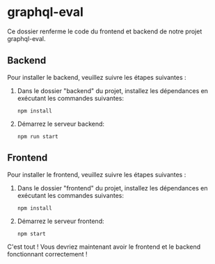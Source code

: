 # graphql-eval

Ce dossier renferme le code du frontend et backend de notre projet graphql-eval.

## Backend

Pour installer le backend, veuillez suivre les étapes suivantes :

1. Dans le dossier "backend" du projet, installez les dépendances en exécutant les commandes suivantes:
    ```
    npm install
    ```

2. Démarrez le serveur backend:
    ```
    npm run start
    ```

## Frontend

Pour installer le frontend, veuillez suivre les étapes suivantes :

1. Dans le dossier "frontend" du projet, installez les dépendances en exécutant les commandes suivantes:
    ```
    npm install
    ```

2. Démarrez le serveur frontend:
    ```
    npm start
    ```

C'est tout ! Vous devriez maintenant avoir le frontend et le backend fonctionnant correctement !
